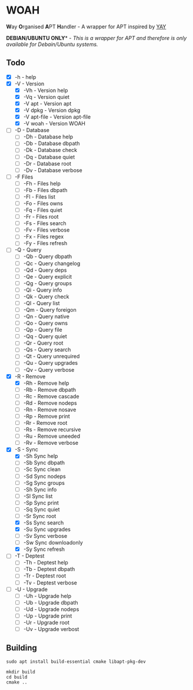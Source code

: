 # WOAH
**W**ay **O**rganised **A**PT **H**andler - A wrapper for APT inspired by [YAY](https://github.com/Jguer/yay/)

**DEBIAN/UBUNTU ONLY*** - *This is a wrapper for APT and therefore is only available for Debain/Ubuntu systems.*

## Todo
- [x] -h - help
- [x] -V - Version
	- [x] -Vh - Version help
	- [x] -Vq - Version quiet
	- [x] -V apt - Version apt
	- [x] -V dpkg - Version dpkg
	- [x] -V apt-file - Version apt-file
	- [x] -V woah - Version WOAH
- [ ] -D - Database
	- [ ] -Dh - Database help
	- [ ] -Db - Database dbpath
	- [ ] -Dk - Database check
	- [ ] -Dq - Database quiet
	- [ ] -Dr - Database root
	- [ ] -Dv - Database verbose
- [ ] -F Files
	- [ ] -Fh - Files help
	- [ ] -Fb - Files dbpath
	- [ ] -Fl - Files list
	- [ ] -Fo - Files owns
	- [ ] -Fq - Files quiet
	- [ ] -Fr - Files root
	- [ ] -Fs - Files search
	- [ ] -Fv - Files verbose
	- [ ] -Fx - Files regex
	- [ ] -Fy - Files refresh
- [ ] -Q - Query
	- [ ] -Qb - Query dbpath
	- [ ] -Qc - Query changelog
	- [ ] -Qd - Query deps
	- [ ] -Qe - Query explicit
	- [ ] -Qg - Query groups
	- [ ] -Qi - Query info
	- [ ] -Qk - Query check
	- [ ] -Ql - Query list
	- [ ] -Qm - Query foreigon
	- [ ] -Qn - Query native
	- [ ] -Qo - Query owns
	- [ ] -Qp - Query file
	- [ ] -Qq - Query quiet
	- [ ] -Qr - Query root
	- [ ] -Qs - Query search
	- [ ] -Qt - Query unrequired
	- [ ] -Qu - Query upgrades
	- [ ] -Qv - Query verbose
- [x] -R - Remove
	- [x] -Rh - Remove help
	- [ ] -Rb - Remove dbpath
	- [ ] -Rc - Remove cascade
	- [ ] -Rd - Remove nodeps
	- [ ] -Rn - Remove nosave
	- [ ] -Rp - Remove print
	- [ ] -Rr - Remove root
	- [ ] -Rs - Remove recursive
	- [ ] -Ru - Remove uneeded
	- [ ] -Rv - Remove verbose
- [x] -S - Sync
	- [x] -Sh Sync help
	- [ ] -Sb Sync dbpath
	- [ ] -Sc Sync clean
	- [ ] -Sd Sync nodeps
	- [ ] -Sg Sync groups
	- [ ] -Sh Sync info
	- [ ] -Sl Sync list
	- [ ] -Sp Sync print
	- [ ] -Sq Sync quiet
	- [ ] -Sr Sync root
	- [x] -Ss Sync search
	- [x] -Su Sync upgrades
	- [ ] -Sv Sync verbose
	- [ ] -Sw Sync downloadonly
	- [x] -Sy Sync refresh
- [ ] -T - Deptest
	- [ ] -Th - Deptest help
	- [ ] -Tb - Deptest dbpath
	- [ ] -Tr - Deptest root
	- [ ] -Tv - Deptest verbose
- [ ] -U - Upgrade
	- [ ] -Uh - Upgrade help
	- [ ] -Ub - Upgrade dbpath
	- [ ] -Ud - Upgrade nodeps
	- [ ] -Up - Upgrade print
	- [ ] -Ur - Upgrade root
	- [ ] -Uv - Upgrade verbost

## Building
```
sudo apt install build-essential cmake libapt-pkg-dev
```
```
mkdir build
cd build
cmake ..
```

